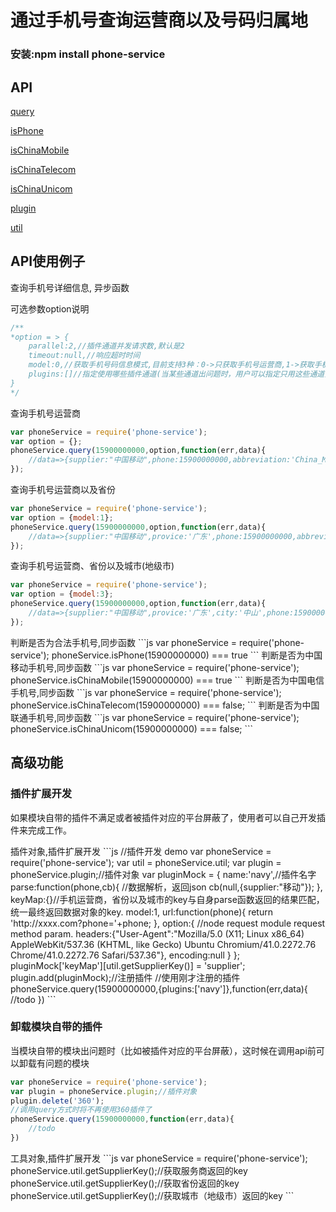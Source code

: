 # 通过手机号查询运营商以及号码归属地

### 安装:npm install phone-service

## API

[query](#query)


[isPhone](#isPhone)


[isChinaMobile](#isChinaMobile)


[isChinaTelecom](#isChinaTelecom)


[isChinaUnicom](#isChinaUnicom)


[plugin](#plugin)


[util](#util)

## API使用例子

<a name="query" />
查询手机号详细信息, 异步函数

可选参数option说明

```js
/**
*option = > {
	parallel:2,//插件通道并发请求数,默认是2
	timeout:null,//响应超时时间
	model:0,//获取手机号码信息模式,目前支持3种：0->只获取手机号运营商,1->获取手机号运营商以及省份,2->获取手机号运营商、省份以及城市(地级市)
	plugins:[]//指定使用哪些插件通道(当某些通道出问题时，用户可以指定只用这些通道)
}
*/
```

查询手机号运营商

```js
var phoneService = require('phone-service');
var option = {};
phoneService.query(15900000000,option,function(err,data){
	//data=>{supplier:"中国移动",phone:15900000000,abbreviation:'China_Mobile'}
});
```

查询手机号运营商以及省份

```js
var phoneService = require('phone-service');
var option = {model:1};
phoneService.query(15900000000,option,function(err,data){
	//data=>{supplier:"中国移动",provice:'广东',phone:15900000000,abbreviation:'China_Mobile'}
});
```
查询手机号运营商、省份以及城市(地级市)

```js
var phoneService = require('phone-service');
var option = {model:3};
phoneService.query(15900000000,option,function(err,data){
	//data=>{supplier:"中国移动",provice:'广东',city:'中山',phone:15900000000,abbreviation:'China_Mobile'}
});
```

<a name="isPhone" />
判断是否为合法手机号,同步函数
```js
var phoneService = require('phone-service');
phoneService.isPhone(15900000000) === true
```

<a name="isChinaMobile" />
判断是否为中国移动手机号,同步函数
```js
var phoneService = require('phone-service');
phoneService.isChinaMobile(15900000000) === true
```

<a name="isChinaTelecom" />
判断是否为中国电信手机号,同步函数
```js
var phoneService = require('phone-service');
phoneService.isChinaTelecom(15900000000) === false;
```

<a name="isChinaUnicom" />
判断是否为中国联通手机号,同步函数
```js
var phoneService = require('phone-service');
phoneService.isChinaUnicom(15900000000) === false;
```

## 高级功能

### 插件扩展开发

如果模块自带的插件不满足或者被插件对应的平台屏蔽了，使用者可以自己开发插件来完成工作。

<a name="plugin" />
插件对象,插件扩展开发
```js
//插件开发 demo
var phoneService = require('phone-service');
var util = phoneService.util;
var plugin = phoneService.plugin;//插件对象
var pluginMock = {
	name:'navy',//插件名字
	parse:function(phone,cb){
		//数据解析，返回json
		cb(null,{supplier:"移动"});
	},
	keyMap:{}//手机运营商，省份以及城市的key与自身parse函数返回的结果匹配，统一最终返回数据对象的key.
	model:1,
	url:function(phone){
		return 'http://xxxx.com?phone='+phone;
	},
	option:{
		//node request module request method param.
		headers:{"User-Agent":"Mozilla/5.0 (X11; Linux x86_64) AppleWebKit/537.36 (KHTML, like Gecko) Ubuntu Chromium/41.0.2272.76 Chrome/41.0.2272.76 Safari/537.36"},
		encoding:null
	}
};
pluginMock['keyMap'][util.getSupplierKey()] = 'supplier';
plugin.add(pluginMock);//注册插件
//使用刚才注册的插件
phoneService.query(15900000000,{plugins:['navy']},function(err,data){
	//todo
})
```

### 卸载模块自带的插件

当模块自带的模块出问题时（比如被插件对应的平台屏蔽），这时候在调用api前可以卸载有问题的模块

```js
var phoneService = require('phone-service');
var plugin = phoneService.plugin;//插件对象
plugin.delete('360');
//调用query方式时将不再使用360插件了
phoneService.query(15900000000,function(err,data){
	//todo
})
```

<a name="util" />
工具对象,插件扩展开发
```js
var phoneService = require('phone-service');
phoneService.util.getSupplierKey();//获取服务商返回的key
phoneService.util.getSupplierKey();//获取省份返回的key
phoneService.util.getSupplierKey();//获取城市（地级市）返回的key
```
